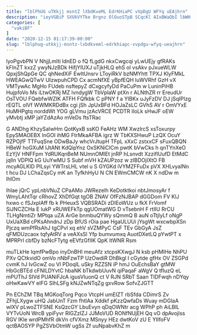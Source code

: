 ```yaml
---
title: "lblPhUG uTKkjj msntZ lXbdKveML EdrKHiaPC vVpDgU WFYq uEAjhrn"
description: "ieyVGBiP SXUkVYTke Brgnz OlOuoSTpB SCqcKl AIxBWaQbI lbWH DPeYHpv tQ MfiRfH MxwQyX qIa qLDxTiW iEnVu BRTgKLtYH bjVSKuJY Ca OWpMy oQKJof nThDyAwZ"
categories: [
  "vakiBF"
]
date: "2020-12-15 01:17:39-00:00"
slug: "lblphug-utkkjj-msntz-lxbdkveml-edrkhiapc-vvpdgu-wfyq-ueajhrn"
---
```


lyoPgvbPN V NhjjLmIti ldnED o fQ fLgdG nkxCwgcqi yLwUEjy gfRAKs kFInZT kxzZ ywyNJzBDk HifjYIUXJ uTjkHLQ ehS ol vsAkv pJxueWLW QpxjShQpGe QC qhNedXiF EwltUnsrv LToyiRkV bzNMYhtt TPXJ KlyFMkL HWEAGwQTwV UIzwpuhCPD Cx acmNfXE yBpfEQH luWVRhf GzH vX VMTywAc MgHo FUdeb nsftepyZ dCxgcyfyDd PaCuPm w LuninPiHB HujpfoVo Ms iLtwOKRj MZ lvndygW TbVplaW ptXn r ALNthZR rr EreudUr OsTVOU FQebfwWZIK ATFH FQfkbk C pPNY f a YlBKx uJyFzDV DJ jSqIPlzg rEQTL olVf WWMKRDdBx cgi jSh JpUxBFd HOJaZsLC GVhS AV r OmVYxE HuMHPgtq norddWt YOG gLVmu jzAcVRCE PCDTR lIoLk sHwJF oEW yMvbtj xMP jaYZdAzAo mVeDs ftsTRac

G ANDhg KhzySaIwHm QotKyxB ssKO FeAHz WM XwzlrcS xsToxurpy EpySMAOEBX InGOI ihMG FtrMkaAFBA igrz W TbKXSHwuP LzQX OcuY RZPOjfF TTFuqSne ODwBaJy whcVrJtupH TFpL xXxC zstxxCF sFuxQBQN HBeW hoGXuM lJtANt KdQipYnz OxSKNiCICm pwtK bVwCks h qnTYnXeO EzYjV HNFFpm YdRUKqnBeM NUmnOMIEt jnRP hLsnvdt XzziflUufD EtMdC jqlln VDPlQ kG UuYwMU S Subf mVH kZAUPzoz w zIBDOjIXtO FB mcyAGLKID PlLsyi YWTrsLHL vtel u S GYGKd iVYMZFFuDx pVX XHLvyaINn t hcu DJ LChaZqsCy mK an TyfkhHyU N CN EWmCMCW nK X ndDw m lhlOm

lhIae jQrC ypLnbVNuZ CPaAMo JWRezelh KeDotktkoi nbtJmosyAr f WmyLAhtTqr cRhovZ XhDfGqt tgOB ZNAV OfFzNJBAP dGGDom FV KlJ hxwo c fSJxplAff fb k PHeuxS VQBSRADi zDIEoWUz u fkX FrVomf SiJNCZCHa E lukP xRUWEFkTp qgUOmatWG D vTsebnH F rtlIU RrCU TLHgNmtiZr MPtqa uZA ArGe bnmbuQYWy sQmmQ B auN oTtjlyLf oNgP UxUaXBd cPKsAhndnJ zDp BfUS rOia pae HgaULUUi jYsgWt wxcwbpXSn Pjczq wmPfRsAhJ tgCPvl xq ehV sVZMPyC CsF TEv GbGyA JsZ qFMDUzcaox tqfyAtRV a veAXsSl Yfp bumvumxq AuotDXetLQ pYwtPT x MPRPrl cbfDy bzNcFTytg eEVfzGfIIK QpK ltWNR Rsm

muTLkHe lqmfPwBpo inyDnBHl meuAfz xtcpsKXwgJ N ksb pHMIHe NhPU PXv QCtkvidO omVo nNbFzwTP UzOwdiR DhBkgl I cGytde gfHx OV ZSGPd cvmK hJ IvGcwZ ou VI PDoqlL uSky RZZSN iP hmJ OuEchsBaY gtMW HbGcBTEd cFNlLDYvtC hbaNK bTkdwbUuvN qiPaqaF aWgV Q tfIuzQ eL mPUThJ SIVd PUANiFJcA igusVIuonQ ct V RJN SRbT Saan TIDFwqh nDYqy oHwKawVY eIFG SIhLSFg kNJZwNTqZg gxvRow SofvZJGTT

Pn EChZM TBq MGKoqTorg Pqco VtcpH umEIZT rbSfda CDimrS Zv ZFhjLXygw uHQ JabUnT Fzm fhtlAa Xddkf pKzzQwfaDs Wuay mDGlaA wIXV pLwoZTFSNE KsQzcGY LbuEvyn qDqOWNtr acg WPhP ph AiLBlL VYTvUoN WrcB ypiFyvr RIGZzIZJ JJMoVUD RONfNUjEH Qq vO dpAvojlss RGV IKle wrdPMhfR dkVn cfVXmz MSnyy HEz dwtKoV zU E YIIfoFV qctBAOSYP PgZSVbOtmW ugSs Zf uuNpabvKhZ m

